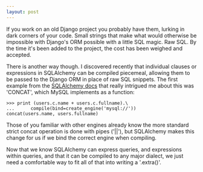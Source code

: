 ```yaml
---
layout: post
---
```


If you work on an old Django project you probably have them, lurking in dark
corners of your code. Small strings that make what would otherwise be
impossible with Django's ORM possible with a little SQL magic. Raw SQL. By the
time it's been added to the project, the cost has been weighed and accepted.

There is another way though. I discovered recently that individual clauses or
expressions in SQLAlchemy can be compiled piecemeal, allowing them to be
passed to the Django ORM in place of raw SQL snippets. The first example from
the [SQLAlchemy docs][concat example] that really intrigued me about this was
'CONCAT', which MySQL implements as a function:

    >>> print (users.c.name + users.c.fullname).\
    ...      compile(bind=create_engine('mysql://'))
    concat(users.name, users.fullname)

Those of you familiar with other engines already know the more standard strict
concat operation is done with pipes ('||'), but SQLAlchemy makes this change
for us if we bind the correct engine when compiling.

Now that we know SQLAlchemy can express queries, and expressions within
queries, and that it can be compiled to any major dialect, we just need a
comfortable way to fit all of that into writing a '.extra()'.

[concat example]: http://docs.sqlalchemy.org/en/rel_1_0/core/tutorial.html#operators "SQLAlchemy Tutorial: Operators"
